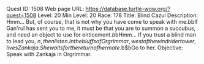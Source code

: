 Quest ID: 1508
Web page URL: https://database.turtle-wow.org/?quest=1508
Level: 20
Min Level: 20
Race: 178
Title: Blind Cazul
Description: Hmm... But, of course, that is not why you have come to speak with me.$b$bIf Gan'rul has sent you to me, it must be that you are to summon a succubus, and need an object to use for enticement.$b$bHmm... If you trust a blind man to lead you, $n, then listen. In the bluffs of Orgrimmar, west of the wind rider tower, lives Zankaja. She waits for the return of her mate.$b$bGo to her.
Objective: Speak with Zankaja in Orgrimmar.
